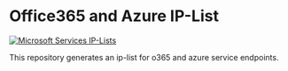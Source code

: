 # Office365 and Azure IP-List

[![Microsoft Services IP-Lists](https://github.com/pubcont/microsoft_ip_list/actions/workflows/create_ms_service_ip_lists.yml/badge.svg)](https://github.com/pubcont/microsoft_ip_list/actions/workflows/create_ms_service_ip_lists.yml)

This repository generates an ip-list for o365 and azure service endpoints.
